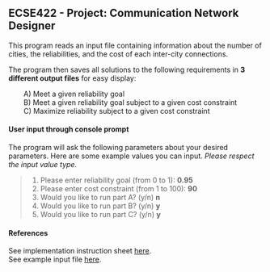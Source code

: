 ## ECSE422 - Project: Communication Network Designer

This program reads an input file containing information about the number of cities, the reliabilities, and the cost of each inter-city connections.

The program then saves all solutions to the following requirements in **3 different output files** for easy display:

<p style= "margin-left: 30px">
A)  Meet a given reliability goal <br />
B) Meet a given reliability goal subject to a given cost constraint <br />
C) Maximize reliability subject to a given cost constraint <br />
</p>

#### User input through console prompt

The program will ask the following parameters about your desired parameters. Here are some example values you can input. _Please respect the input value type._

> 1. Please enter reliability goal (from 0 to 1): **0.95**
> 2. Please enter cost constraint (from 1 to 100): **90**
> 3. Would you like to run part A? (y/n) **n**
> 4. Would you like to run part B? (y/n) **y**
> 5. Would you like to run part C? (y/n) **y**

#### References

See implementation instruction sheet [here](https://github.com/kevincmcgill/ECSE422/blob/master/Project.pdf). <br/>
See example input file [here](https://github.com/kevincmcgill/ECSE422/blob/master/input.txt).



